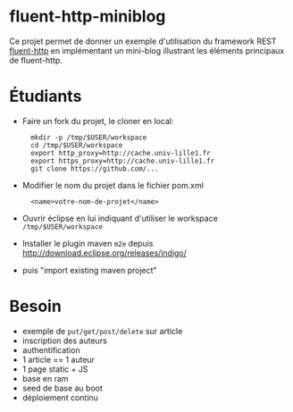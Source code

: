# fluent-http-miniblog

Ce projet permet de donner un exemple d'utilisation du framework REST  [fluent-http](https://github.com/CodeStory/fluent-http) en implémentant 
un mini-blog illustrant les éléments principaux de fluent-http.

# Étudiants

- Faire un fork du projet, le cloner en local:
    
        mkdir -p /tmp/$USER/workspace
        cd /tmp/$USER/workspace
        export http_proxy=http://cache.univ-lille1.fr
        export https_proxy=http://cache.univ-lille1.fr
        git clone https://github.com/...
    
- Modifier le nom du projet dans le fichier pom.xml

        <name>votre-nom-de-projet</name>

- Ouvrir éclipse en lui indiquant d'utiliser le workspace ```/tmp/$USER/workspace```
- Installer le plugin maven ```m2e``` depuis http://download.eclipse.org/releases/indigo/
- puis "import existing maven project"

# Besoin

- exemple de ```put/get/post/delete``` sur article
- inscription des auteurs
- authentification 
- 1 article == 1 auteur
- 1 page static + JS
- base en ram
- seed de base au boot
- déploiement continu
